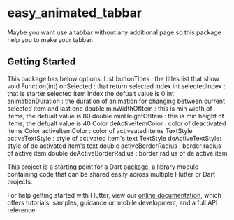 # easy_animated_tabbar

Maybe you want use a tabbar without any additional page so this package help you to make your tabbar.

## Getting Started

This package has below options:
List<String> buttonTitles : the titles list that show
void Function(int) onSelected : that return selected index
int selectedIndex : that is starter selected item index the defualt value is 0
int animationDuration : the duration of animation for changing between current selected item and last one
double minWidthOfItem : this is min width of items, the defualt value is 80
double minHeightOfItem : this is min height of items, the defualt value is 40
Color deActiveItemColor : color of deactivated items
Color activeItemColor : color of activeated items
TextStyle activeTextStyle : style of activated item's text
TextStyle deActiveTextStyle: style of de activated item's text
double activeBorderRadius : border radius of active item
double deActiveBorderRadius : border radius of de active item
  
This project is a starting point for a Dart
[package](https://flutter.dev/developing-packages/),
a library module containing code that can be shared easily across
multiple Flutter or Dart projects.

For help getting started with Flutter, view our 
[online documentation](https://flutter.dev/docs), which offers tutorials, 
samples, guidance on mobile development, and a full API reference.
